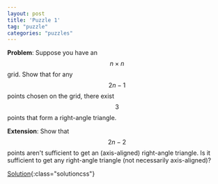 ```yaml
---
layout: post
title: 'Puzzle 1'
tag: "puzzle"
categories: "puzzles"
---
```


**Problem**: Suppose you have an $$ n \times n $$ grid. Show that for any $$ 2n - 1 $$ points chosen on the grid, there exist $$ 3 $$ points that form a right-angle triangle.

**Extension**: Show that $$ 2n - 2 $$ points aren't sufficient to get an (axis-aligned) right-angle triangle. Is it sufficient to get any right-angle triangle (not necessarily axis-aligned)?

[Solution](Solution01.html){:class="solutioncss"}